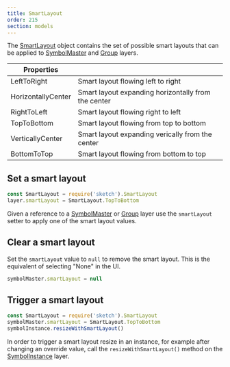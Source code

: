 ```yaml
---
title: SmartLayout
order: 215
section: models
---
```


The [SmartLayout](#smartlayout) object contains the set of possible smart layouts that can be applied to [SymbolMaster](#symbol-master) and [Group](#group) layers.

| Properties         |                                                     |
| ------------------ | --------------------------------------------------- |
| LeftToRight        | Smart layout flowing left to right                  |
| HorizontallyCenter | Smart layout expanding horizontally from the center |
| RightToLeft        | Smart layout flowing right to left                  |
| TopToBottom        | Smart layout flowing from top to bottom             |
| VerticallyCenter   | Smart layout expanding verically from the center    |
| BottomToTop        | Smart layout flowing from bottom to top             |

## Set a smart layout

```javascript
const SmartLayout = require('sketch').SmartLayout
layer.smartLayout = SmartLayout.TopToBottom
```

Given a reference to a [SymbolMaster](#symbol-master) or [Group](#group) layer use the `smartLayout` setter to apply one of the smart layout values.

## Clear a smart layout

Set the `smartLayout` value to `null` to remove the smart layout. This is the equivalent of selecting "None" in the UI.

```javascript
symbolMaster.smartLayout = null
```

## Trigger a smart layout

```javascript
const SmartLayout = require('sketch').SmartLayout
symbolMaster.smartLayout = SmartLayout.TopToBottom
symbolInstance.resizeWithSmartLayout()
```

In order to trigger a smart layout resize in an instance, for example after changing an override value, call the `resizeWithSmartLayout()` method on the [SymbolInstance](#symbol-instance) layer.
